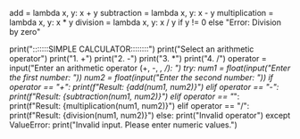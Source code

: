 add = lambda x, y: x + y
subtraction = lambda x, y: x - y
multiplication = lambda x, y: x * y
division = lambda x, y: x / y if y != 0 else "Error: Division by zero"

print(":::::::SIMPLE CALCULATOR::::::::")
print("Select an arithmetic operator")
print("1. +")
print("2. -")
print("3. *")
print("4. /")
operator = input("Enter an arithmetic operator (+, -, *, /): ")
try:
    num1 = float(input("Enter the first number: "))
    num2 = float(input("Enter the second number: "))
    if operator == "+":
        print(f"Result: {add(num1, num2)}")
    elif operator == "-":
        print(f"Result: {subtraction(num1, num2)}")
    elif operator == "*":
        print(f"Result: {multiplication(num1, num2)}")
    elif operator == "/":
        print(f"Result: {division(num1, num2)}")
    else:
        print("Invalid operator")
except ValueError:
    print("Invalid input. Please enter numeric values.")